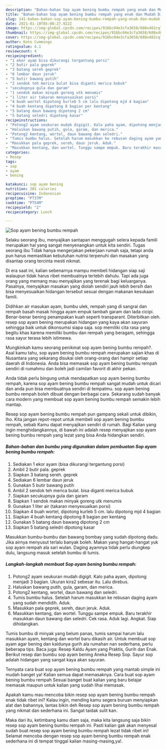 ```yaml
---
description: "Bahan-bahan Sop ayam bening bumbu rempah yang enak dan Mudah Dibuat"
title: "Bahan-bahan Sop ayam bening bumbu rempah yang enak dan Mudah Dibuat"
slug: 141-bahan-bahan-sop-ayam-bening-bumbu-rempah-yang-enak-dan-mudah-dibuat
date: 2021-01-10T05:08:27.922Z
image: https://img-global.cpcdn.com/recipes/916bc04e3cfa3658/680x482cq70/sop-ayam-bening-bumbu-rempah-foto-resep-utama.jpg
thumbnail: https://img-global.cpcdn.com/recipes/916bc04e3cfa3658/680x482cq70/sop-ayam-bening-bumbu-rempah-foto-resep-utama.jpg
cover: https://img-global.cpcdn.com/recipes/916bc04e3cfa3658/680x482cq70/sop-ayam-bening-bumbu-rempah-foto-resep-utama.jpg
author: Kate Cummings
ratingvalue: 4.1
reviewcount: 4
recipeingredient:
- "1 ekor ayam bisa dikurangi tergantung porsi"
- "2 butir pala geprek"
- "3 batang sereh geprek"
- "6 lembar daun jeruk"
- "5 butir bawang putih"
- "2 sendok teh merica bulat bisa diganti merica bubuk"
- "secukupnya gula dan garam"
- "1 sendok makan minyak goreng utk menumis"
- "1 liter air takaran menyesuaikan porsi"
- "4 buah wortel dipotong kurleb 5 cm lalu dipotong mjd 4 bagian"
- "4 buah kentang dipotong 8 bagian per kentang"
- "5 batang daun bawang dipotong 2 cm"
- "5 batang seledri dipotong kasar"
recipeinstructions:
- "Potong2 ayam seukuran mudah digigit. Kalo paha ayam, dipotong menjadi 3 bagian. Ukuran kira2 sebesar itu. Lalu direbus."
- "Haluskan bawang putih, gula, garam, dan merica."
- "Potong2 kentang, wortel, daun bawang dan seledri."
- "Tumis bumbu halus. Setelah harum masukkan ke rebusan daging ayam yang sudah mendidih. Aduk."
- "Masukkan pala geprek, sereh, daun jeruk. Aduk."
- "Masukkan kentang, dan wortel. Tunggu sampe empuk. Baru terakhir masukkan daun bawang dan seledri. Cek rasa. Aduk lagi. Angkat. Siap dihidangkan."
categories:
- Resep
tags:
- sop
- ayam
- bening

katakunci: sop ayam bening 
nutrition: 201 calories
recipecuisine: Indonesian
preptime: "PT37M"
cooktime: "PT54M"
recipeyield: "2"
recipecategory: Lunch

---
```



![Sop ayam bening bumbu rempah](https://img-global.cpcdn.com/recipes/916bc04e3cfa3658/680x482cq70/sop-ayam-bening-bumbu-rempah-foto-resep-utama.jpg)

Selaku seorang ibu, menyajikan santapan menggugah selera kepada famili merupakan hal yang sangat menyenangkan untuk kita sendiri. Tugas seorang ibu Tidak hanya mengerjakan pekerjaan rumah saja, tetapi anda pun harus memastikan kebutuhan nutrisi terpenuhi dan masakan yang disantap orang tercinta mesti nikmat.

Di era  saat ini, kalian sebenarnya mampu membeli hidangan siap saji walaupun tidak harus ribet membuatnya terlebih dahulu. Tapi ada juga orang yang memang mau menyajikan yang terenak bagi keluarganya. Pasalnya, menyajikan masakan yang diolah sendiri jauh lebih bersih dan bisa menyesuaikan hidangan tersebut sesuai dengan makanan kesukaan famili. 

Didihkan air masukan ayam, bumbu ulek, rempah yang di sangrai dan rempah basah masak hingga ayam empuk tambah garam dan lada cicipi. Benar-benar bening penampakan kuah seperti transparant. Diterbitkan oleh. resep sop ayam bening merupakan hidangan yang kaya akan sayuran sehingga baik untuk dikonsumsi siapa saja. sop memiliki cita rasa yang begitu khas karena memiliki bumbu dan rempah yang beragam, sehingga rasa sayur terasa lebih istimewa.

Mungkinkah kamu seorang penikmat sop ayam bening bumbu rempah?. Asal kamu tahu, sop ayam bening bumbu rempah merupakan sajian khas di Nusantara yang sekarang disukai oleh orang-orang dari hampir setiap daerah di Indonesia. Anda bisa memasak sop ayam bening bumbu rempah sendiri di rumahmu dan boleh jadi camilan favorit di akhir pekan.

Anda tidak perlu bingung untuk mendapatkan sop ayam bening bumbu rempah, karena sop ayam bening bumbu rempah sangat mudah untuk dicari dan anda pun bisa membuatnya sendiri di tempatmu. sop ayam bening bumbu rempah boleh dibuat dengan berbagai cara. Sekarang sudah banyak cara modern yang membuat sop ayam bening bumbu rempah semakin lebih mantap.

Resep sop ayam bening bumbu rempah pun gampang sekali untuk dibikin, lho. Kita jangan repot-repot untuk membeli sop ayam bening bumbu rempah, sebab Kamu dapat menyajikan sendiri di rumah. Bagi Kalian yang ingin menghidangkannya, di bawah ini adalah resep menyajikan sop ayam bening bumbu rempah yang lezat yang bisa Anda hidangkan sendiri.

<!--inarticleads1-->

##### Bahan-bahan dan bumbu yang digunakan dalam pembuatan Sop ayam bening bumbu rempah:

1. Sediakan 1 ekor ayam (bisa dikurangi tergantung porsi)
1. Ambil 2 butir pala. geprek
1. Siapkan 3 batang sereh. geprek
1. Sediakan 6 lembar daun jeruk
1. Gunakan 5 butir bawang putih
1. Ambil 2 sendok teh merica bulat. bisa diganti merica bubuk
1. Siapkan secukupnya gula dan garam
1. Siapkan 1 sendok makan minyak goreng utk menumis
1. Gunakan 1 liter air (takaran menyesuaikan porsi)
1. Siapkan 4 buah wortel, dipotong kurleb 5 cm. lalu dipotong mjd 4 bagian
1. Siapkan 4 buah kentang dipotong 8 bagian per kentang
1. Gunakan 5 batang daun bawang dipotong 2 cm
1. Siapkan 5 batang seledri dipotong kasar


Masukkan bumbu-bumbu dan bawang bombay yang sudah dipotong dadu. Jika airnya menyusut terlalu banyak boleh. Makan yang hangat-hangat yuk sop ayam rempah ala sari wulan. Daging ayamnya tidak perlu diungkep dulu, langsung masuk setelah bumbu di tumis. 

<!--inarticleads2-->

##### Langkah-langkah membuat Sop ayam bening bumbu rempah:

1. Potong2 ayam seukuran mudah digigit. Kalo paha ayam, dipotong menjadi 3 bagian. Ukuran kira2 sebesar itu. Lalu direbus.
1. Haluskan bawang putih, gula, garam, dan merica.
1. Potong2 kentang, wortel, daun bawang dan seledri.
1. Tumis bumbu halus. Setelah harum masukkan ke rebusan daging ayam yang sudah mendidih. Aduk.
1. Masukkan pala geprek, sereh, daun jeruk. Aduk.
1. Masukkan kentang, dan wortel. Tunggu sampe empuk. Baru terakhir masukkan daun bawang dan seledri. Cek rasa. Aduk lagi. Angkat. Siap dihidangkan.


Tumis bumbu di minyak yang belum panas, tumis sampai harum lalu masukkan ayam, kentang dan wortel baru dikasih air. Untuk membuat sop ayam agar bening dan kaldunya gurih ala rumahan nan sederhana, perlu beberapa tips. Baca juga: Resep Kaldu Ayam yang Praktis, Gurih dan Enak. Berikut resep dan bumbu sop ayam bening Aneka Resep Sop. Sayur sop adalah hidangan yang sangat kaya akan sayuran. 

Ternyata cara buat sop ayam bening bumbu rempah yang mantab simple ini mudah banget ya! Kalian semua dapat memasaknya. Cara buat sop ayam bening bumbu rempah Sesuai banget buat kalian yang baru belajar memasak maupun untuk kalian yang sudah lihai memasak.

Apakah kamu mau mencoba bikin resep sop ayam bening bumbu rempah enak tidak ribet ini? Kalau ingin, mending kamu segera buruan menyiapkan alat dan bahannya, lantas bikin deh Resep sop ayam bening bumbu rempah yang nikmat dan sederhana ini. Sangat taidak sulit kan. 

Maka dari itu, ketimbang kamu diam saja, maka kita langsung saja bikin resep sop ayam bening bumbu rempah ini. Pasti kalian gak akan menyesal sudah buat resep sop ayam bening bumbu rempah lezat tidak ribet ini! Selamat mencoba dengan resep sop ayam bening bumbu rempah enak sederhana ini di tempat tinggal kalian masing-masing,ya!.

